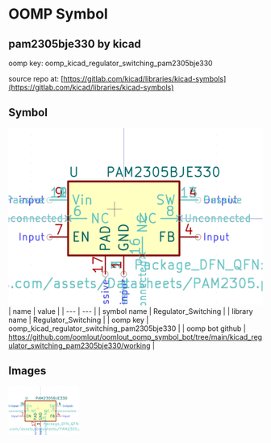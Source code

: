 # OOMP Symbol  
## pam2305bje330  by kicad  
  
oomp key: oomp_kicad_regulator_switching_pam2305bje330  
  
source repo at: [https://gitlab.com/kicad/libraries/kicad-symbols](https://gitlab.com/kicad/libraries/kicad-symbols)  
## Symbol  
  
[![working.png](working_600.png)](working.png)  
| name | value | 
| --- | --- | 
| symbol name | Regulator_Switching | 
| library name | Regulator_Switching | 
| oomp key | oomp_kicad_regulator_switching_pam2305bje330 | 
| oomp bot github | https://github.com/oomlout/oomlout_oomp_symbol_bot/tree/main/kicad_regulator_switching_pam2305bje330/working | 
## Images  
  
[![working.png](working_140.png)](working.png)  
